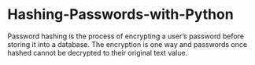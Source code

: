 # Hashing-Passwords-with-Python
Password hashing is the process of encrypting a user’s password before storing it into a database. The encryption is one way and passwords once hashed cannot be decrypted to their original text value.
